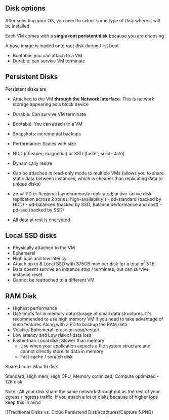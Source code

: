 ## Disk options

After selecting your OS, you need to select some type of Disk where it will be installed.

Each VM comes with a **single root peristent disk** because you are choosing 

A base image is loaded onto root disk during first boot
  - Bootable: you can attach to a VM
  - Durable: can survive VM terminate

## Persistent Disks

Persistent disks are 
- Attached to the VM **through the Network Interface**. This is network storage appearing as a block device
- Durable: Can survive VM terminate
- Bootable: You can attach to a VM
- Snapshots: incremental backups
- Performance: Scales with size
- HDD (cheaper; magnetic;) or SSD (faster; solid-state) 
- Dynamically resize
- Can be attached in read-only mode to multiple VMs (allows you to share static data between instances, which is cheaper than replicating data to unique disks)
- Zonal PD or Regional (synchronously replicated; active-active disk replication across 2 zones; high-availability;)
      - pd-standard (backed by HDD)
      - pd-balanced (backed by SSD; Balance performance and cost)
      - pd-ssd (backed by SSD) 

- All data at rest is encrypted

## Local SSD disks 
- Physically attached to the VM
- Ephemeral
- High iops and low latency
- Attach up to 8 Local SSD with 375GB max per disk for a total of 3TB
- Data doesnt survive an instance stop / terminate, but can survive instance reset.
- Cannot be reattached to a different VM

## RAM Disk
- Highest performance
- Use tmpfs for in memory data storage of small data structures. It's recommended to use high memory VM if you need to take advantage of such features Along with a PD to backup the RAM data
- Volatile/ Ephemeral: erase on stop/restart
- Low latency and Low risk of data loss
- Faster than Local disk; Slower than memory
    - Use when your application expects a file system structure and cannot directly store its data in memory
    - Fast cache / scratch disk  


Shared core: Max 16 disk

Standard, High mem, High CPU, Memory optimized, Compute optimized - 128 disk

Note : All your disk share the same network throughput as the rest of your egress / ingress traffic. If you attach a lot of disks because of higher iops keep this in mind
 
![Traditional Disks vs. Cloud Persistend Disk](captures/Capture 5.PNG)
